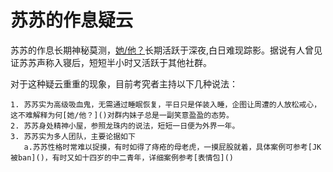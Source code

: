 # 苏苏的作息疑云

苏苏的作息长期神秘莫测，[她/他？]()长期活跃于深夜,白日难现踪影。据说有人曾见证苏苏声称入寝后，短短半小时又活跃于其他社群。

对于这种疑云重重的现象，目前考究者主持以下几种说法：

    1. 苏苏实为高级吸血鬼，无需通过睡眠恢复，平日只是佯装入睡，企图让周遭的人放松戒心，这不难解释为何[她/他？]()对群内妹子总是一副笑意盈盈的态势。
    2. 苏苏身处精神小屋，参照龙珠内的说法，短短一日便为外界一年。
    3. 苏苏实为多人团队，主要论据如下
       a.苏苏性格时常难以捉摸，有时如得了痔疮的母老虎，一摸屁股就着，具体案例可参考[JK被ban]()，有时又如十四岁的中二青年，详细案例参考[表情包]()
    

